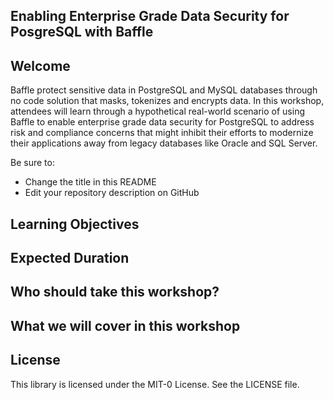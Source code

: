 ## Enabling Enterprise Grade Data Security for PosgreSQL with Baffle 

## Welcome

Baffle protect sensitive data in PostgreSQL and MySQL databases through no code solution that masks, tokenizes and encrypts data. In this workshop, attendees will learn through a hypothetical real-world scenario of using Baffle to enable enterprise grade data security for PostgreSQL to address risk and compliance concerns that might inhibit their efforts to modernize their applications away from legacy databases like Oracle and SQL Server.

Be sure to:

* Change the title in this README
* Edit your repository description on GitHub

## Learning Objectives

## Expected Duration

## Who should take this workshop?

## What we will cover in this workshop

## License

This library is licensed under the MIT-0 License. See the LICENSE file.

